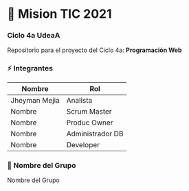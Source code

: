 # :rocket: Mision TIC 2021 

### Ciclo 4a UdeaA

Repositorio para el proyecto del Ciclo 4a: **Programación Web**
 
### :zap: Integrantes 

|Nombre| Rol |
|--|--|
| Jheyman Mejia | Analista |
| Nombre | Scrum Master |
| Nombre | Produc Owner |
| Nombre | Administrador DB |
| Nombre | Developer |


### :metal: Nombre del Grupo 
Nombre del Grupo 